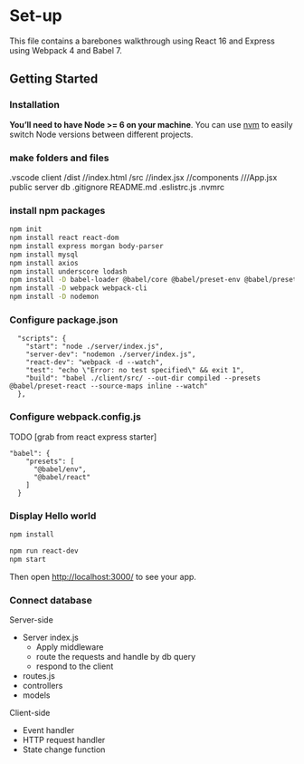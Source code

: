 # Set-up
This file contains a barebones walkthrough using React 16 and Express using Webpack 4 and Babel 7.

## Getting Started

### Installation

**You’ll need to have Node >= 6 on your machine**. You can use [nvm](https://github.com/creationix/nvm#installation) to easily switch Node versions between different projects.

### make folders and files
.vscode
client
/dist
//index.html
/src
//index.jsx
//components
///App.jsx
public
server
db
.gitignore
README.md
.eslistrc.js
.nvmrc


### install npm packages

```sh
npm init
npm install react react-dom
npm install express morgan body-parser
npm install mysql
npm install axios
npm install underscore lodash
npm install -D babel-loader @babel/core @babel/preset-env @babel/preset-react @babel/cli
npm install -D webpack webpack-cli
npm install -D nodemon
```

### Configure package.json

```
  "scripts": {
    "start": "node ./server/index.js",
    "server-dev": "nodemon ./server/index.js",
    "react-dev": "webpack -d --watch",
    "test": "echo \"Error: no test specified\" && exit 1",
    "build": "babel ./client/src/ --out-dir compiled --presets @babel/preset-react --source-maps inline --watch"
  },
```

### Configure webpack.config.js

TODO [grab from react express starter]

```
"babel": {
    "presets": [
      "@babel/env",
      "@babel/react"
    ]
  }
```

### Display Hello world

```sh
npm install
```

```sh
npm run react-dev
npm start
```

Then open [http://localhost:3000/](http://localhost:3000/) to see your app.

### Connect database

Server-side
- Server index.js 
  - Apply middleware
  - route the requests and handle by db query
  - respond to the client
- routes.js 
- controllers
- models

Client-side
- Event handler
- HTTP request handler
- State change function

<br>